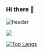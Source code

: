 ### Hi there 👋


![header](https://capsule-render.vercel.app/api?type=Waving&text=Welcome%20to%20Jiyoung's%20GitHub&fontSize=30&color=auto&fontColor=4d6c99)

<a href="https://summerbook.tistory.com/" target="_blank"><img src="https://img.shields.io/badge/TSTORY-FF4785?style=plastic&logo=tistory&logoColor=ffe6f7"/></a>

[![Top Langs](https://github-readme-stats.vercel.app/api/top-langs/?username=bvnohz&layout=compact)](https://github.com/bvnohz/github-readme-stats)

<!--
**bvnohz/bvnohz** is a ✨ _special_ ✨ repository because its `README.md` (this file) appears on your GitHub profile.

Here are some ideas to get you started:

- 🔭 I’m currently working on ...
- 🌱 I’m currently learning ...
- 👯 I’m looking to collaborate on ...
- 🤔 I’m looking for help with ...
- 💬 Ask me about ...
- 📫 How to reach me: ...
- 😄 Pronouns: ...
- ⚡ Fun fact: ...
-->
